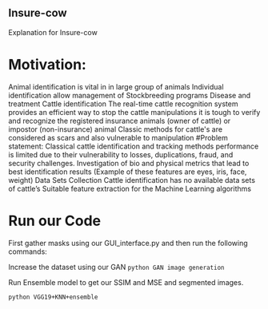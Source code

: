 ## Insure-cow
Explanation for Insure-cow


# Motivation:
Animal identification is vital in in large group of animals 
Individual identification allow management of 
Stockbreeding programs 
Disease and treatment 
Cattle identification
The real-time cattle recognition system provides an efficient way to stop the cattle manipulations
it is tough to verify and recognize the registered insurance animals (owner of cattle) or impostor (non-insurance) animal
Classic methods for cattle's are considered as scars and also vulnerable to manipulation
#Problem statement:
Classical cattle identification and tracking methods performance is limited due to their vulnerability to losses, duplications, fraud, and security challenges.
Investigation of bio and physical metrics that lead to best identification results (Example of these features are eyes, iris, face, weight) 
Data Sets Collection 
Cattle identification has no available data sets of cattle’s 
Suitable feature extraction for the Machine Learning algorithms


# Run our Code

First gather masks using our GUI_interface.py and then run the following commands:

Increase the dataset using our GAN
```python GAN image generation```


Run Ensemble model to get our SSIM and MSE and segmented images.

```python VGG19+KNN+ensemble```

